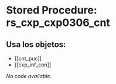 # Stored Procedure: rs_cxp_cxp0306_cnt

## Usa los objetos:
- [[cnt_puc]]
- [[cxp_inf_con]]

*No code available.*
